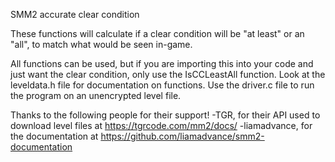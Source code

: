 SMM2 accurate clear condition

These functions will calculate if a clear condition will be "at least" or an "all", to match what would be seen in-game.

All functions can be used, but if you are importing this into your code and just want the clear condition, only use the IsCCLeastAll function.
Look at the leveldata.h file for documentation on functions.
Use the driver.c file to run the program on an unencrypted level file.

Thanks to the following people for their support!
  -TGR, for their API used to download level files at https://tgrcode.com/mm2/docs/
  -liamadvance, for the documentation at https://github.com/liamadvance/smm2-documentation
